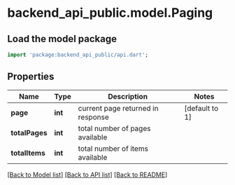 # backend_api_public.model.Paging

## Load the model package
```dart
import 'package:backend_api_public/api.dart';
```

## Properties
Name | Type | Description | Notes
------------ | ------------- | ------------- | -------------
**page** | **int** | current page returned in response | [default to 1]
**totalPages** | **int** | total number of pages available | 
**totalItems** | **int** | total number of items available | 

[[Back to Model list]](../README.md#documentation-for-models) [[Back to API list]](../README.md#documentation-for-api-endpoints) [[Back to README]](../README.md)


